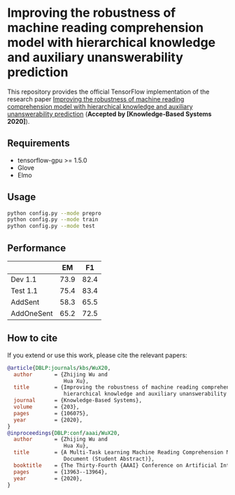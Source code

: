 # Improving the robustness of machine reading comprehension model with hierarchical knowledge and auxiliary unanswerability prediction

This repository provides the official TensorFlow implementation of the research paper [Improving the robustness of machine reading comprehension model with hierarchical knowledge and auxiliary unanswerability prediction](https://www.sciencedirect.com/science/article/pii/S0950705120303567) (**Accepted by [Knowledge-Based Systems 2020]**). 

## Requirements
* tensorflow-gpu >= 1.5.0
* Glove
* Elmo


## Usage
```bash
python config.py --mode prepro
python config.py --mode train
python config.py --mode test
```

## Performance

||EM|F1|
|---|---|---|
|Dev 1.1|73.9|82.4|
|Test 1.1|75.4|83.4|
|AddSent|58.3|65.5|
|AddOneSent|65.2|72.5|


## How to cite
If you extend or use this work, please cite the relevant papers:
```bibtex
@article{DBLP:journals/kbs/WuX20,
  author       = {Zhijing Wu and
                  Hua Xu},
  title        = {Improving the robustness of machine reading comprehension model with
                  hierarchical knowledge and auxiliary unanswerability prediction},
  journal      = {Knowledge-Based Systems},
  volume       = {203},
  pages        = {106075},
  year         = {2020},
}
@inproceedings{DBLP:conf/aaai/WuX20,
  author       = {Zhijing Wu and
                  Hua Xu},
  title        = {A Multi-Task Learning Machine Reading Comprehension Model for Noisy
                  Document (Student Abstract)},
  booktitle    = {The Thirty-Fourth {AAAI} Conference on Artificial Intelligence 2020},
  pages        = {13963--13964},
  year         = {2020},
}
```
